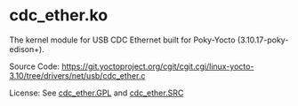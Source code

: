 cdc_ether.ko
===

The kernel module for USB CDC Ethernet built for Poky-Yocto (3.10.17-poky-edison+).

Source Code: https://git.yoctoproject.org/cgit/cgit.cgi/linux-yocto-3.10/tree/drivers/net/usb/cdc_ether.c

License: See [cdc_ether.GPL](cdc_ether.GPL) and [cdc_ether.SRC](cdc_ether.SRC)

